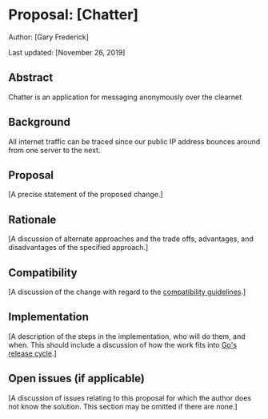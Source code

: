 # Proposal: [Chatter]

Author: [Gary Frederick]

Last updated: [November 26, 2019]

## Abstract

Chatter is an application for messaging anonymously over the clearnet

## Background

All internet traffic can be traced since our public IP address bounces around from one server to the next.

## Proposal

[A precise statement of the proposed change.]

## Rationale

[A discussion of alternate approaches and the trade offs, advantages, and disadvantages of the specified approach.]

## Compatibility

[A discussion of the change with regard to the
[compatibility guidelines](https://golang.org/doc/go1compat).]

## Implementation

[A description of the steps in the implementation, who will do them, and when.
This should include a discussion of how the work fits into [Go's release cycle](https://golang.org/wiki/Go-Release-Cycle).]

## Open issues (if applicable)

[A discussion of issues relating to this proposal for which the author does not
know the solution. This section may be omitted if there are none.]
